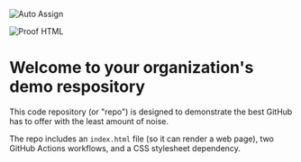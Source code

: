 ![Auto Assign](https://github.com/Steraflow/demo-repository/actions/workflows/auto-assign.yml/badge.svg)

![Proof HTML](https://github.com/Steraflow/demo-repository/actions/workflows/proof-html.yml/badge.svg)

# Welcome to your organization's demo respository
This code repository (or "repo") is designed to demonstrate the best GitHub has to offer with the least amount of noise.

The repo includes an `index.html` file (so it can render a web page), two GitHub Actions workflows, and a CSS stylesheet dependency.
